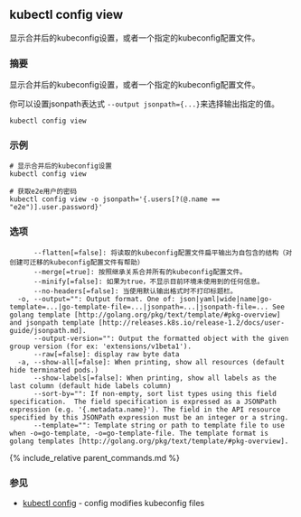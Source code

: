 ---
---

## kubectl config view

显示合并后的kubeconfig设置，或者一个指定的kubeconfig配置文件。

### 摘要


显示合并后的kubeconfig设置，或者一个指定的kubeconfig配置文件。

你可以设置jsonpath表达式 `--output jsonpath={...}`来选择输出指定的值。

```
kubectl config view
```

### 示例

```
# 显示合并后的kubeconfig设置
kubectl config view

# 获取e2e用户的密码
kubectl config view -o jsonpath='{.users[?(@.name == "e2e")].user.password}'
```

### 选项

```
      --flatten[=false]: 将读取的kubeconfig配置文件扁平输出为自包含的结构（对创建可迁移的kubeconfig配置文件有帮助）
      --merge[=true]: 按照继承关系合并所有的kubeconfig配置文件。
      --minify[=false]: 如果为true，不显示目前环境未使用到的任何信息。
      --no-headers[=false]: 当使用默认输出格式时不打印标题栏。
  -o, --output="": Output format. One of: json|yaml|wide|name|go-template=...|go-template-file=...|jsonpath=...|jsonpath-file=... See golang template [http://golang.org/pkg/text/template/#pkg-overview] and jsonpath template [http://releases.k8s.io/release-1.2/docs/user-guide/jsonpath.md].
      --output-version="": Output the formatted object with the given group version (for ex: 'extensions/v1beta1').
      --raw[=false]: display raw byte data
  -a, --show-all[=false]: When printing, show all resources (default hide terminated pods.)
      --show-labels[=false]: When printing, show all labels as the last column (default hide labels column)
      --sort-by="": If non-empty, sort list types using this field specification.  The field specification is expressed as a JSONPath expression (e.g. '{.metadata.name}'). The field in the API resource specified by this JSONPath expression must be an integer or a string.
      --template="": Template string or path to template file to use when -o=go-template, -o=go-template-file. The template format is golang templates [http://golang.org/pkg/text/template/#pkg-overview].
```

{% include_relative parent_commands.md %}

### 参见

* [kubectl config](/docs/user-guide/kubectl/kubectl_config/)	 - config modifies kubeconfig files
